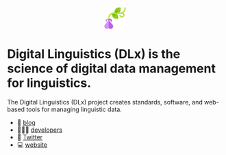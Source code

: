 <p style="text-align: center;">
  <a href=https://github.com/digitallinguistics>
    <img alt='A digitalis flower, the symbol of the Digital Linguistics (DLx) organization' height=50 src=./digitalis.svg width=50>
  </a>
</p>

# Digital Linguistics (DLx) is the science of digital data management for linguistics.

The Digital Linguistics (DLx) project creates standards, software, and web-based tools for managing linguistic data.

* 📝 [blog][blog]
* 👨🏼‍💻 [developers][developers]
* 💬 [Twitter][Twitter]
* 💻 [website][website]

<!-- LINKS -->
[blog]:       https://blog.digitallinguistics.io/
[developers]: https://developer.digitallinguistics.io/
[GitHub]:     https://github.com/digitallinguistics/
[Twitter]:    https://twitter.com/digitalling
[website]:    https://digitallinguistics.io/
